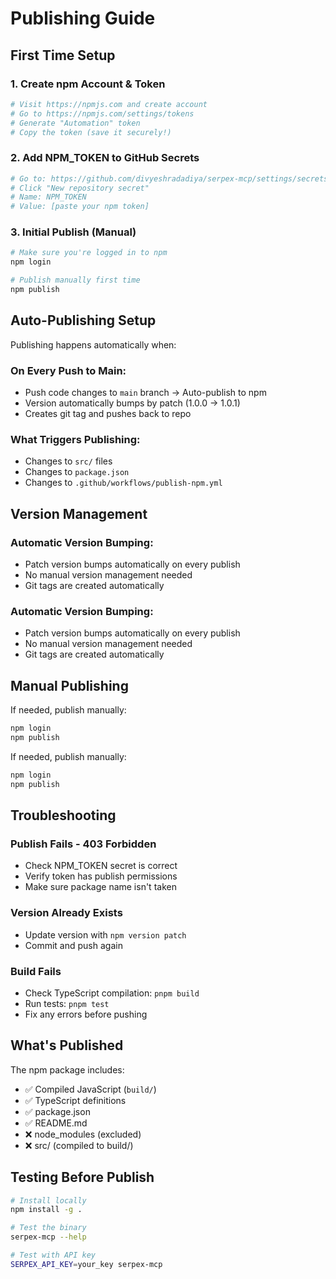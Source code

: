 # Publishing Guide

## First Time Setup

### 1. Create npm Account & Token
```bash
# Visit https://npmjs.com and create account
# Go to https://npmjs.com/settings/tokens
# Generate "Automation" token
# Copy the token (save it securely!)
```

### 2. Add NPM_TOKEN to GitHub Secrets
```bash
# Go to: https://github.com/divyeshradadiya/serpex-mcp/settings/secrets/actions
# Click "New repository secret"
# Name: NPM_TOKEN
# Value: [paste your npm token]
```

### 3. Initial Publish (Manual)
```bash
# Make sure you're logged in to npm
npm login

# Publish manually first time
npm publish
```

## Auto-Publishing Setup

Publishing happens automatically when:

### On Every Push to Main:
- Push code changes to `main` branch → Auto-publish to npm
- Version automatically bumps by patch (1.0.0 → 1.0.1)
- Creates git tag and pushes back to repo

### What Triggers Publishing:
- Changes to `src/` files
- Changes to `package.json`
- Changes to `.github/workflows/publish-npm.yml`

## Version Management

### Automatic Version Bumping:
- Patch version bumps automatically on every publish
- No manual version management needed
- Git tags are created automatically

### Automatic Version Bumping:
- Patch version bumps automatically on every publish
- No manual version management needed
- Git tags are created automatically

## Manual Publishing

If needed, publish manually:
```bash
npm login
npm publish
```

If needed, publish manually:
```bash
npm login
npm publish
```

## Troubleshooting

### Publish Fails - 403 Forbidden
- Check NPM_TOKEN secret is correct
- Verify token has publish permissions
- Make sure package name isn't taken

### Version Already Exists
- Update version with `npm version patch`
- Commit and push again

### Build Fails
- Check TypeScript compilation: `pnpm build`
- Run tests: `pnpm test`
- Fix any errors before pushing

## What's Published

The npm package includes:
- ✅ Compiled JavaScript (`build/`)
- ✅ TypeScript definitions
- ✅ package.json
- ✅ README.md
- ❌ node_modules (excluded)
- ❌ src/ (compiled to build/)

## Testing Before Publish

```bash
# Install locally
npm install -g .

# Test the binary
serpex-mcp --help

# Test with API key
SERPEX_API_KEY=your_key serpex-mcp
```